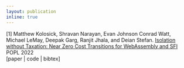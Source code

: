 ```yaml
---
layout: publication
inline: true
---
```


<tr valign="top">
<td class="bibtexnumber" align="right">
[1]
</td>
<td class="bibtexitem">
Matthew Kolosick, Shravan Narayan, Evan Johnson Conrad Watt, Michael LeMay, Deepak Garg, Ranjit Jhala, and Deian Stefan.
<a href="https://dl.acm.org/doi/pdf/10.1145/3498688">Isolation without Taxation: Near Zero Cost Transitions for WebAssembly and SFI</a>
POPL 2022 <br> 
[paper | code | bibtex]
</td>
</tr>
